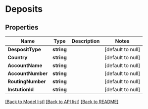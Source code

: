 # Deposits

## Properties
Name | Type | Description | Notes
------------ | ------------- | ------------- | -------------
**DespositType** | **string** |  | [default to null]
**Country** | **string** |  | [default to null]
**AccountName** | **string** |  | [default to null]
**AccountNumber** | **string** |  | [default to null]
**RoutingNumber** | **string** |  | [default to null]
**InstutionId** | **string** |  | [default to null]

[[Back to Model list]](../README.md#documentation-for-models) [[Back to API list]](../README.md#documentation-for-api-endpoints) [[Back to README]](../README.md)


